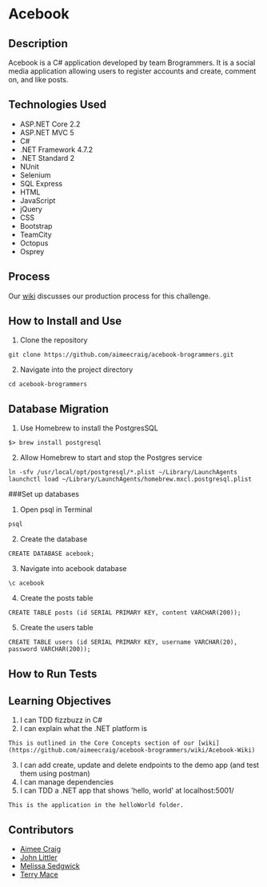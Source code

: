 # Acebook #

## Description ##
Acebook is a C# application developed by team Brogrammers. It is a social media application allowing users to register accounts and create, comment on, and like posts.

## Technologies Used ##
* ASP.NET Core 2.2
* ASP.NET MVC 5
* C#
* .NET Framework 4.7.2
* .NET Standard 2
* NUnit
* Selenium
* SQL Express
* HTML
* JavaScript
* jQuery
* CSS
* Bootstrap
* TeamCity
* Octopus
* Osprey

## Process ##
Our [wiki](https://github.com/aimeecraig/acebook-brogrammers/wiki/Acebook-Wiki) discusses our production process for this challenge.

## How to Install and Use ##
1. Clone the repository

```
git clone https://github.com/aimeecraig/acebook-brogrammers.git
```

2. Navigate into the project directory
```
cd acebook-brogrammers
```

## Database Migration ##

1. Use Homebrew to install the PostgresSQL

```
$> brew install postgresql
```

2. Allow Homebrew to start and stop the Postgres service

```
ln -sfv /usr/local/opt/postgresql/*.plist ~/Library/LaunchAgents
launchctl load ~/Library/LaunchAgents/homebrew.mxcl.postgresql.plist
```
###Set up databases

1. Open psql  in Terminal
```
psql
```
2. Create the database
```
CREATE DATABASE acebook;
```

3. Navigate into acebook database
```
\c acebook
```
4. Create the posts table
```
CREATE TABLE posts (id SERIAL PRIMARY KEY, content VARCHAR(200));
```
5. Create the users table
```
CREATE TABLE users (id SERIAL PRIMARY KEY, username VARCHAR(20), password VARCHAR(200));
```

## How to Run Tests ##

## Learning Objectives ##
1. I can TDD fizzbuzz in C#
2. I can explain what the .NET platform is
```
This is outlined in the Core Concepts section of our [wiki](https://github.com/aimeecraig/acebook-brogrammers/wiki/Acebook-Wiki)
```
3. I can add create, update and delete endpoints to the demo app (and test them using postman)
4. I can manage dependencies
5. I can TDD a .NET app that shows 'hello, world' at localhost:5001/
```
This is the application in the helloWorld folder.
```

## Contributors ##
* [Aimee Craig](https://github.com/aimeecraig)
* [John Littler](https://github.com/JSLittler)
* [Melissa Sedgwick](https://github.com/melissasedgwick)
* [Terry Mace](https://github.com/Tolvic)
